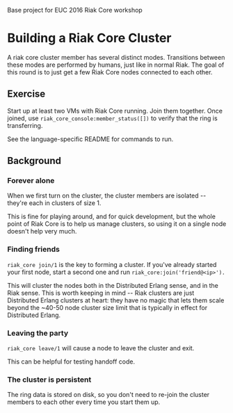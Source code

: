 Base project for EUC 2016 Riak Core workshop

# Building a Riak Core Cluster

A riak core cluster member has several distinct modes. Transitions between
these modes are performed by humans, just like in normal Riak. The goal of this
round is to just get a few Riak Core nodes connected to each other.

## Exercise

Start up at least two VMs with Riak Core running. Join them together. Once
joined, use `riak_core_console:member_status([])` to verify that the ring is
transferring.

See the language-specific README for commands to run.

## Background
### Forever alone
When we first turn on the cluster, the cluster members are isolated -- they're
each in clusters of size 1.

This is fine for playing around, and for quick development, but the whole point
of Riak Core is to help us manage clusters, so using it on a single node
doesn't help very much.

### Finding friends

`riak_core join/1` is the key to forming a cluster. If you've already started
your first node, start a second one and run `riak_core:join('friend@<ip>').`

This will cluster the nodes both in the Distributed Erlang sense, and in the
Riak sense. This is worth keeping in mind -- Riak clusters are just Distributed
Erlang clusters at heart: they have no magic that lets them scale beyond the
~40-50 node cluster size limit that is typically in effect for Distributed
Erlang.

### Leaving the party
`riak_core leave/1` will cause a node to leave the cluster and exit.

This can be helpful for testing handoff code.

### The cluster is persistent

The ring data is stored on disk, so you don't need to re-join the cluster
members to each other every time you start them up.
